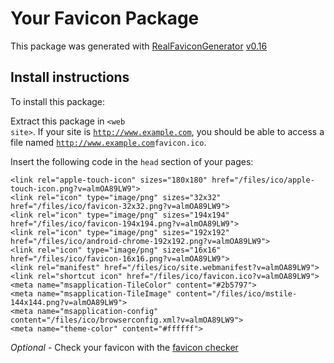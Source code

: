 # Your Favicon Package

This package was generated with [RealFaviconGenerator](https://realfavicongenerator.net/) [v0.16](https://realfavicongenerator.net/change_log#v0.16)

## Install instructions

To install this package:

Extract this package in <code>&lt;web site&gt;<?php echo /files/ico/ ?></code>. If your site is <code>http://www.example.com</code>, you should be able to access a file named <code>http://www.example.com<?php echo /files/ico/ ?>favicon.ico</code>.

Insert the following code in the `head` section of your pages:

    <link rel="apple-touch-icon" sizes="180x180" href="/files/ico/apple-touch-icon.png?v=almOA89LW9">
    <link rel="icon" type="image/png" sizes="32x32" href="/files/ico/favicon-32x32.png?v=almOA89LW9">
    <link rel="icon" type="image/png" sizes="194x194" href="/files/ico/favicon-194x194.png?v=almOA89LW9">
    <link rel="icon" type="image/png" sizes="192x192" href="/files/ico/android-chrome-192x192.png?v=almOA89LW9">
    <link rel="icon" type="image/png" sizes="16x16" href="/files/ico/favicon-16x16.png?v=almOA89LW9">
    <link rel="manifest" href="/files/ico/site.webmanifest?v=almOA89LW9">
    <link rel="shortcut icon" href="/files/ico/favicon.ico?v=almOA89LW9">
    <meta name="msapplication-TileColor" content="#2b5797">
    <meta name="msapplication-TileImage" content="/files/ico/mstile-144x144.png?v=almOA89LW9">
    <meta name="msapplication-config" content="/files/ico/browserconfig.xml?v=almOA89LW9">
    <meta name="theme-color" content="#ffffff">

*Optional* - Check your favicon with the [favicon checker](https://realfavicongenerator.net/favicon_checker)